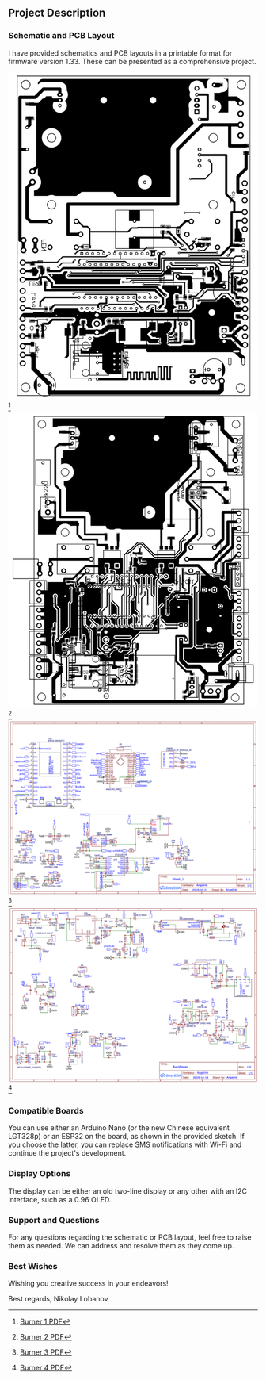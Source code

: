 ## Project Description

### Schematic and PCB Layout

I have provided schematics and PCB layouts in a printable format for firmware version 1.33. These can be presented as a comprehensive project.

![Burner 1](burner-1.png)[^1]
![Burner 2](burner-2.png)[^2]
![Burner 3](burner-3.png)[^3]
![Burner 4](burner-4.png)[^4]

### Compatible Boards

You can use either an Arduino Nano (or the new Chinese equivalent LGT328p) or an ESP32 on the board, as shown in the provided sketch. If you choose the latter, you can replace SMS notifications with Wi-Fi and continue the project's development.

### Display Options

The display can be either an old two-line display or any other with an I2C interface, such as a 0.96 OLED.

### Support and Questions

For any questions regarding the schematic or PCB layout, feel free to raise them as needed. We can address and resolve them as they come up.

### Best Wishes

Wishing you creative success in your endeavors!

Best regards,
Nikolay Lobanov

[^1]: [Burner 1 PDF](burner-1.pdf)
[^2]: [Burner 2 PDF](burner-2.pdf)
[^3]: [Burner 3 PDF](burner-3.pdf)
[^4]: [Burner 4 PDF](burner-4.pdf)

